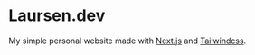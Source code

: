 # Laursen.dev
My simple personal website made with [Next.js](https://nextjs.org/) and [Tailwindcss](http://tailwindcss.com).

